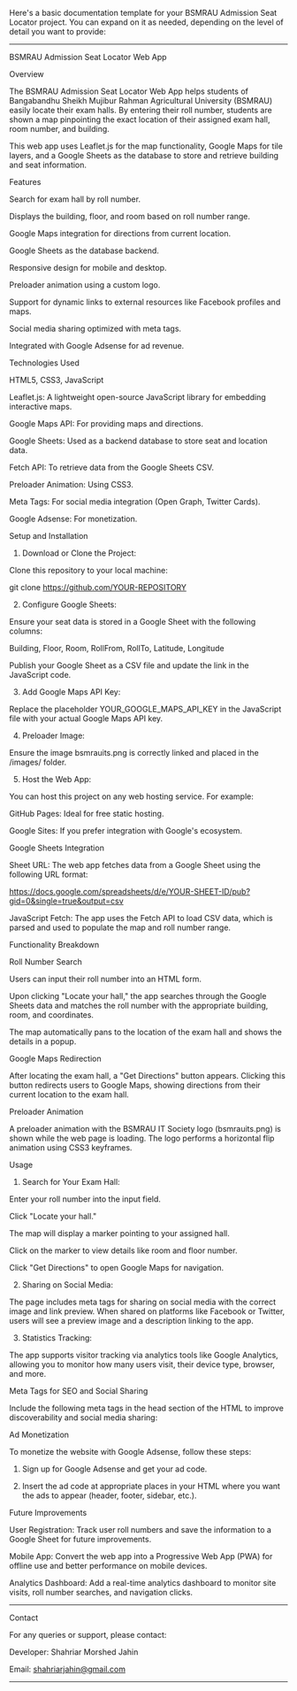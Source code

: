 Here's a basic documentation template for your BSMRAU Admission Seat Locator project. You can expand on it as needed, depending on the level of detail you want to provide:


---

BSMRAU Admission Seat Locator Web App

Overview

The BSMRAU Admission Seat Locator Web App helps students of Bangabandhu Sheikh Mujibur Rahman Agricultural University (BSMRAU) easily locate their exam halls. By entering their roll number, students are shown a map pinpointing the exact location of their assigned exam hall, room number, and building.

This web app uses Leaflet.js for the map functionality, Google Maps for tile layers, and a Google Sheets as the database to store and retrieve building and seat information.

Features

Search for exam hall by roll number.

Displays the building, floor, and room based on roll number range.

Google Maps integration for directions from current location.

Google Sheets as the database backend.

Responsive design for mobile and desktop.

Preloader animation using a custom logo.

Support for dynamic links to external resources like Facebook profiles and maps.

Social media sharing optimized with meta tags.

Integrated with Google Adsense for ad revenue.


Technologies Used

HTML5, CSS3, JavaScript

Leaflet.js: A lightweight open-source JavaScript library for embedding interactive maps.

Google Maps API: For providing maps and directions.

Google Sheets: Used as a backend database to store seat and location data.

Fetch API: To retrieve data from the Google Sheets CSV.

Preloader Animation: Using CSS3.

Meta Tags: For social media integration (Open Graph, Twitter Cards).

Google Adsense: For monetization.


Setup and Installation

1. Download or Clone the Project:

Clone this repository to your local machine:

git clone https://github.com/YOUR-REPOSITORY



2. Configure Google Sheets:

Ensure your seat data is stored in a Google Sheet with the following columns:

Building, Floor, Room, RollFrom, RollTo, Latitude, Longitude

Publish your Google Sheet as a CSV file and update the link in the JavaScript code.



3. Add Google Maps API Key:

Replace the placeholder YOUR_GOOGLE_MAPS_API_KEY in the JavaScript file with your actual Google Maps API key.



4. Preloader Image:

Ensure the image bsmrauits.png is correctly linked and placed in the /images/ folder.



5. Host the Web App:

You can host this project on any web hosting service. For example:

GitHub Pages: Ideal for free static hosting.

Google Sites: If you prefer integration with Google's ecosystem.





Google Sheets Integration

Sheet URL: The web app fetches data from a Google Sheet using the following URL format:

https://docs.google.com/spreadsheets/d/e/YOUR-SHEET-ID/pub?gid=0&single=true&output=csv

JavaScript Fetch: The app uses the Fetch API to load CSV data, which is parsed and used to populate the map and roll number range.


Functionality Breakdown

Roll Number Search

Users can input their roll number into an HTML form.

Upon clicking "Locate your hall," the app searches through the Google Sheets data and matches the roll number with the appropriate building, room, and coordinates.

The map automatically pans to the location of the exam hall and shows the details in a popup.


Google Maps Redirection

After locating the exam hall, a "Get Directions" button appears. Clicking this button redirects users to Google Maps, showing directions from their current location to the exam hall.


Preloader Animation

A preloader animation with the BSMRAU IT Society logo (bsmrauits.png) is shown while the web page is loading. The logo performs a horizontal flip animation using CSS3 keyframes.


Usage

1. Search for Your Exam Hall:

Enter your roll number into the input field.

Click "Locate your hall."

The map will display a marker pointing to your assigned hall.

Click on the marker to view details like room and floor number.

Click "Get Directions" to open Google Maps for navigation.



2. Sharing on Social Media:

The page includes meta tags for sharing on social media with the correct image and link preview. When shared on platforms like Facebook or Twitter, users will see a preview image and a description linking to the app.



3. Statistics Tracking:

The app supports visitor tracking via analytics tools like Google Analytics, allowing you to monitor how many users visit, their device type, browser, and more.




Meta Tags for SEO and Social Sharing

Include the following meta tags in the head section of the HTML to improve discoverability and social media sharing:

<!-- SEO Meta Tags -->
<meta name="description" content="Find your BSMRAU admission exam hall location using your roll number.">
<meta name="keywords" content="BSMRAU, admission, exam hall, roll number, university, exam, hall location">
<meta name="author" content="BSMRAU IT Society">

<!-- Open Graph Meta Tags for Facebook, LinkedIn -->
<meta property="og:title" content="BSMRAU Admission Exam Hall Locator">
<meta property="og:description" content="Locate your BSMRAU admission exam hall using your roll number.">
<meta property="og:image" content="https://yourwebsite.com/images/bsmrauits.png">
<meta property="og:url" content="https://yourwebsite.com/">
<meta property="og:type" content="website">

<!-- Twitter Card Meta Tags -->
<meta name="twitter:card" content="summary_large_image">
<meta name="twitter:title" content="BSMRAU Admission Exam Hall Locator">
<meta name="twitter:description" content="Find your BSMRAU admission exam hall using your roll number.">
<meta name="twitter:image" content="https://yourwebsite.com/images/bsmrauits.png">

Ad Monetization

To monetize the website with Google Adsense, follow these steps:

1. Sign up for Google Adsense and get your ad code.


2. Insert the ad code at appropriate places in your HTML where you want the ads to appear (header, footer, sidebar, etc.).



Future Improvements

User Registration: Track user roll numbers and save the information to a Google Sheet for future improvements.

Mobile App: Convert the web app into a Progressive Web App (PWA) for offline use and better performance on mobile devices.

Analytics Dashboard: Add a real-time analytics dashboard to monitor site visits, roll number searches, and navigation clicks.



---

Contact

For any queries or support, please contact:

Developer: Shahriar Morshed Jahin

Email: shahriarjahin@gmail.com



---

